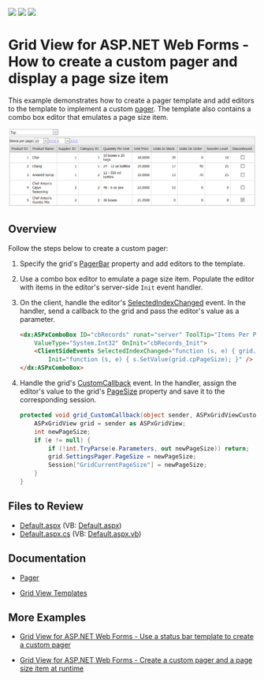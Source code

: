 <!-- default badges list -->
![](https://img.shields.io/endpoint?url=https://codecentral.devexpress.com/api/v1/VersionRange/128538600/13.1.4%2B)
[![](https://img.shields.io/badge/Open_in_DevExpress_Support_Center-FF7200?style=flat-square&logo=DevExpress&logoColor=white)](https://supportcenter.devexpress.com/ticket/details/E1738)
[![](https://img.shields.io/badge/📖_How_to_use_DevExpress_Examples-e9f6fc?style=flat-square)](https://docs.devexpress.com/GeneralInformation/403183)
<!-- default badges end -->
# Grid View for ASP.NET Web Forms - How to create a custom pager and display a page size item

This example demonstrates how to create a pager template and add editors to the template to implement a custom [pager](https://docs.devexpress.com/AspNet/3676/components/grid-view/visual-elements/pager). The template also contains a combo box editor that emulates a page size item.

![Custom grid pager](CustomPager.png)

## Overview

Follow the steps below to create a custom pager:

1. Specify the grid's [PagerBar](https://docs.devexpress.com/AspNet/DevExpress.Web.GridViewTemplates.PagerBar) property and add editors to the template.

2. Use a combo box editor to emulate a page size item. Populate the editor with items in the editor's server-side `Init` event handler.

3. On the client, handle the editor's [SelectedIndexChanged](https://docs.devexpress.com/AspNet/js-ASPxClientComboBox.SelectedIndexChanged) event. In the handler, send a callback to the grid and pass the editor's value as a parameter.

    ```aspx
    <dx:ASPxComboBox ID="cbRecords" runat="server" ToolTip="Items Per Page"
        ValueType="System.Int32" OnInit="cbRecords_Init">
        <ClientSideEvents SelectedIndexChanged="function (s, e) { grid.PerformCallback(s.GetValue()); }"
            Init="function (s, e) { s.SetValue(grid.cpPageSize); }" />
    </dx:ASPxComboBox>
    ```

4. Handle the grid's [CustomCallback](https://docs.devexpress.com/AspNet/DevExpress.Web.ASPxGridView.CustomCallback) event. In the handler, assign the editor's value to the grid's [PageSize](https://docs.devexpress.com/AspNet/DevExpress.Web.ASPxGridViewPagerSettings.PageSize) property and save it to the corresponding session.

    ```cs
    protected void grid_CustomCallback(object sender, ASPxGridViewCustomCallbackEventArgs e) {
        ASPxGridView grid = sender as ASPxGridView;
        int newPageSize;
        if (e != null) {
            if (!int.TryParse(e.Parameters, out newPageSize)) return;
            grid.SettingsPager.PageSize = newPageSize;
            Session["GridCurrentPageSize"] = newPageSize;
        }
    }
    ```

## Files to Review

* [Default.aspx](./CS/WebSite/Default.aspx) (VB: [Default.aspx](./VB/WebSite/Default.aspx))
* [Default.aspx.cs](./CS/WebSite/Default.aspx.cs) (VB: [Default.aspx.vb](./VB/WebSite/Default.aspx.vb))

## Documentation

* [Pager](https://docs.devexpress.com/AspNet/3676/components/grid-view/visual-elements/pager)

* [Grid View Templates](https://docs.devexpress.com/AspNet/3718/components/grid-view/concepts/templates)

## More Examples

* [Grid View for ASP.NET Web Forms - Use a status bar template to create a custom pager](https://github.com/DevExpress-Examples/create-the-custom-pager-in-the-status-bar-template-e358)

* [Grid View for ASP.NET Web Forms - Create a custom pager and a page size item at runtime](https://github.com/DevExpress-Examples/create-aspxgridview-with-a-custom-pager-and-the-selecting-a-page-size-feature-at-runtime-e4802)
